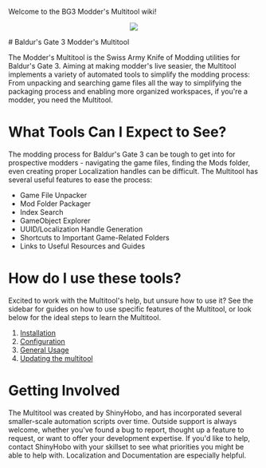 Welcome to the BG3 Modder's Multitool wiki!
<p align="center">
<img src="https://raw.githubusercontent.com/ShinyHobo/BG3-Modders-Multitool/develop/bg3-modders-multitool/bg3-modders-multitool/icon.ico">
</p>
# Baldur's Gate 3 Modder's Multitool

The Modder's Multitool is the Swiss Army Knife of Modding utilities for Baldur's Gate 3. Aiming at making modder's live seasier, the Multitool implements a variety of automated tools to simplify the modding process: From unpacking and searching game files all the way to simplifying the packaging process and enabling more organized workspaces, if you're a modder, you need the Multitool.

# What Tools Can I Expect to See?
The modding process for Baldur's Gate 3 can be tough to get into for prospective modders - navigating the game files, finding the Mods folder, even creating proper Localization handles can be difficult. The Multitool has several useful features to ease the process:

- Game File Unpacker
- Mod Folder Packager
- Index Search
- GameObject Explorer
- UUID/Localization Handle Generation
- Shortcuts to Important Game-Related Folders
- Links to Useful Resources and Guides

# How do I use these tools?
Excited to work with the Multitool's help, but unsure how to use it? See the sidebar for guides on how to use specific features of the Multitool, or look below for the ideal steps to learn the Multitool.
1. [Installation](https://github.com/ShinyHobo/BG3-Modders-Multitool/wiki/Installation)
2. [Configuration](https://github.com/ShinyHobo/BG3-Modders-Multitool/wiki/Configuration)
3. [General Usage](http://github.com/ShinyHobo/BG3-Modders-Multitool/wiki/General-Usage)
4. [Updating the multitool](https://github.com/ShinyHobo/BG3-Modders-Multitool/wiki/Updating)

# Getting Involved
The Multitool was created by ShinyHobo, and has incorporated several smaller-scale automation scripts over time. Outside support is always welcome, whether you've found a bug to report, thought up a feature to request, or want to offer your development expertise. If you'd like to help, contact ShinyHobo with your skillset to see what priorities you might be able to help with. Localization and Documentation are especially helpful.
